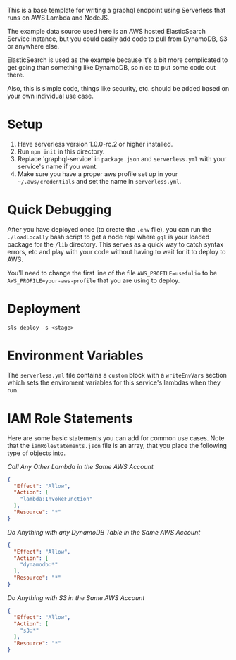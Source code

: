 This is a base template for writing a graphql
endpoint using Serverless that runs on AWS Lambda and NodeJS.

The example data source used here is an AWS hosted ElasticSearch
Service instance, but you could easily add code to pull from
DynamoDB, S3 or anywhere else.

ElasticSearch is used as the example because it's a bit more
complicated to get going than something like DynamoDB, so nice
to put some code out there.

Also, this is simple code, things like security, etc.
should be added based on your own individual use case.

Setup
=====

1. Have serverless version 1.0.0-rc.2 or higher installed.
2. Run `npm init` in this directory.
3. Replace 'graphql-service' in `package.json` and `serverless.yml` with your service's name if you want.
4. Make sure you have a proper aws profile set up in your `~/.aws/credentials` and set the name in `serverless.yml`.

Quick Debugging
===============

After you have deployed once (to create the `.env` file), you can
run the `./loadLocally` bash script to get a node repl where
`gql` is your loaded package for the `/lib` directory. This serves
as a quick way to catch syntax errors, etc and play with your code
without having to wait for it to deploy to AWS.

You'll need to change the first line of the file `AWS_PROFILE=usefulio`
to be `AWS_PROFILE=your-aws-profile` that you are using to deploy.

Deployment
==========

`sls deploy -s <stage>`

Environment Variables
=====================

The `serverless.yml` file contains a `custom` block
with a `writeEnvVars` section which sets the enviroment
variables for this service's lambdas when they run.

IAM Role Statements
===================

Here are some basic statements you can add for
common use cases. Note that the `iamRoleStatements.json`
file is an array, that you place the following
type of objects into.


_Call Any Other Lambda in the Same AWS Account_
```json
{
  "Effect": "Allow",
  "Action": [
    "lambda:InvokeFunction"
  ],
  "Resource": "*"
}
```

_Do Anything with any DynamoDB Table in the Same AWS Account_
```json
{
  "Effect": "Allow",
  "Action": [
    "dynamodb:*"
  ],
  "Resource": "*"
}
```

_Do Anything with S3 in the Same AWS Account_
```json
{
  "Effect": "Allow",
  "Action": [
    "s3:*"
  ],
  "Resource": "*"
}
```